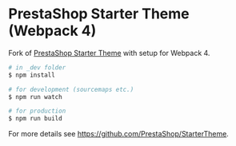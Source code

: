 # PrestaShop Starter Theme (Webpack 4)

Fork of [PrestaShop Starter Theme](https://github.com/PrestaShop/StarterTheme) with setup for Webpack 4.

```bash
# in _dev folder
$ npm install

# for development (sourcemaps etc.)
$ npm run watch

# for production
$ npm run build
```

For more details see https://github.com/PrestaShop/StarterTheme.